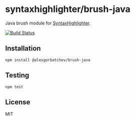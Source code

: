 # syntaxhighlighter/brush-java

Java brush module for [SyntaxHighlighter](https://github.com/syntaxhighlighter).

[![Build Status](https://travis-ci.org/syntaxhighlighter/brush-java.svg)](https://travis-ci.org/syntaxhighlighter/brush-java)

## Installation

    npm install @alexgorbatchev/brush-java

## Testing

    npm test

## License

MIT
